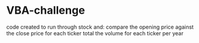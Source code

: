 # VBA-challenge

code created to run through stock and:
  compare the opening price against the close price for each ticker
  total the volume for each ticker per year
  
